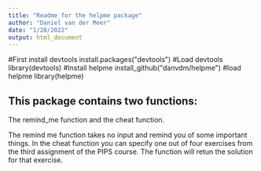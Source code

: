 ```yaml
---
title: "Readme for the helpme package"
author: "Daniel van der Meer"
date: "1/28/2022"
output: html_document
---
```

#First install devtools
install.packages("devtools")
#Load devtools
library(devtools)
#Install helpme
install_github("danvdm/helpme")
#load helpme
library(helpme)

## This package contains two functions:

The remind_me function and the cheat function.

The remind me function takes no input and remind you of some important things.
In the cheat function you can specify one out of four exercises from the third assignment of the PIPS course. The function will retun the solution for that exercise. 



